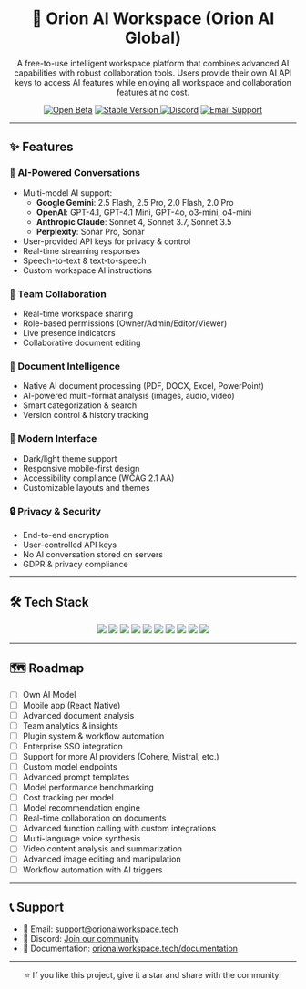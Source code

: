 <h1 align="center">🌌 Orion AI Workspace (Orion AI Global)</h1>
<p align="center">
A free-to-use intelligent workspace platform that combines advanced AI capabilities with robust collaboration tools. Users provide their own AI API keys to access AI features while enjoying all workspace and collaboration features at no cost.
</p>

<p align="center">
  <a href="https://orionaiworkspace.tech"><img src="https://img.shields.io/badge/Open%20Beta-Join%20Now-blue?style=for-the-badge" alt="Open Beta"/></a>
 <a href="https://orionai.pro">
  <img src="https://img.shields.io/badge/Stable_Version-Coming_Soon-informational?style=for-the-badge" alt="Stable Version"/>
</a>
  <a href="https://discord.gg/"><img src="https://img.shields.io/discord/000000000000000000?style=for-the-badge&logo=discord&logoColor=white&color=5865F2" alt="Discord"/></a>
  <a href="mailto:support@orionaiworkspace.tech"><img src="https://img.shields.io/badge/Email-Support-green?style=for-the-badge&logo=gmail&logoColor=white" alt="Email Support"/></a>
</p>

---

## ✨ Features

### 🤖 AI-Powered Conversations
- Multi-model AI support:
  - **Google Gemini**: 2.5 Flash, 2.5 Pro, 2.0 Flash, 2.0 Pro  
  - **OpenAI**: GPT-4.1, GPT-4.1 Mini, GPT-4o, o3-mini, o4-mini  
  - **Anthropic Claude**: Sonnet 4, Sonnet 3.7, Sonnet 3.5  
  - **Perplexity**: Sonar Pro, Sonar  
- User-provided API keys for privacy & control  
- Real-time streaming responses  
- Speech-to-text & text-to-speech  
- Custom workspace AI instructions  

### 👥 Team Collaboration
- Real-time workspace sharing  
- Role-based permissions (Owner/Admin/Editor/Viewer)  
- Live presence indicators  
- Collaborative document editing  

### 📄 Document Intelligence
- Native AI document processing (PDF, DOCX, Excel, PowerPoint)  
- AI-powered multi-format analysis (images, audio, video)  
- Smart categorization & search  
- Version control & history tracking  

### 🎨 Modern Interface
- Dark/light theme support  
- Responsive mobile-first design  
- Accessibility compliance (WCAG 2.1 AA)  
- Customizable layouts and themes  

### 🔒 Privacy & Security
- End-to-end encryption  
- User-controlled API keys  
- No AI conversation stored on servers  
- GDPR & privacy compliance  

---

## 🛠 Tech Stack

<p align="center">
  <img src="https://img.shields.io/badge/React-18-61DAFB?logo=react&style=for-the-badge"/>
  <img src="https://img.shields.io/badge/TypeScript-5-3178C6?logo=typescript&style=for-the-badge"/>
  <img src="https://img.shields.io/badge/TailwindCSS-3-38B2AC?logo=tailwindcss&style=for-the-badge"/>
  <img src="https://img.shields.io/badge/Vite-5-646CFF?logo=vite&style=for-the-badge"/>
  <img src="https://img.shields.io/badge/React%20Router-6-CA4245?logo=reactrouter&style=for-the-badge"/>
  <img src="https://img.shields.io/badge/Lucide-Icons-orange?style=for-the-badge"/>
  <img src="https://img.shields.io/badge/Node.js-18-339933?logo=node.js&style=for-the-badge"/>
  <img src="https://img.shields.io/badge/Python-3.11-3776AB?logo=python&style=for-the-badge"/>
  <img src="https://img.shields.io/badge/FastAPI-0.115-009688?logo=fastapi&style=for-the-badge"/>
  <img src="https://img.shields.io/badge/Supabase-PostgreSQL-3ECF8E?logo=supabase&style=for-the-badge"/>
</p>

---

## 🗺 Roadmap

- [ ] Own AI Model  
- [ ] Mobile app (React Native)  
- [ ] Advanced document analysis  
- [ ] Team analytics & insights  
- [ ] Plugin system & workflow automation  
- [ ] Enterprise SSO integration  
- [ ] Support for more AI providers (Cohere, Mistral, etc.)  
- [ ] Custom model endpoints  
- [ ] Advanced prompt templates  
- [ ] Model performance benchmarking  
- [ ] Cost tracking per model  
- [ ] Model recommendation engine  
- [ ] Real-time collaboration on documents  
- [ ] Advanced function calling with custom integrations  
- [ ] Multi-language voice synthesis  
- [ ] Video content analysis and summarization  
- [ ] Advanced image editing and manipulation  
- [ ] Workflow automation with AI triggers  

---

## 📞 Support
- 📧 Email: [support@orionaiworkspace.tech](mailto:support@orionaiworkspace.tech)  
- 💬 Discord: [Join our community](https://discord.gg/)  
- 📖 Documentation: [orionaiworkspace.tech/documentation](https://orionaiworkspace.tech/documentation)

---

<p align="center">
  ⭐ If you like this project, give it a star and share with the community!
</p>
